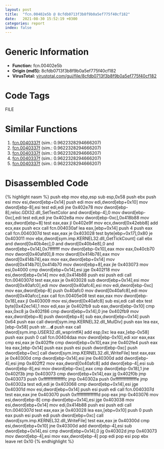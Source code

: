 ```yaml
---
layout: post
title:  "fcn.00402e5b @ 8cfdb0713f3b8f9b0a5ef775f40cf182"
date:   2021-08-30 15:52:19 +0300
categories: report
index: false
---
```


# Generic Information
- **Function:** fcn.00402e5b
- **Origin (md5):** 8cfdb0713f3b8f9b0a5ef775f40cf182
- **VirusTotal:** [virustotal.com/gui/file/8cfdb0713f3b8f9b0a5ef775f40cf182][virustotal_ref]

# Code Tags
<span class="tag" id="FILE">FILE</span>


# Similar Functions

1. [fcn.0040337f][similar_1_ref] (sim.: 0.9622328294666207)
2. [fcn.0040337f][similar_2_ref] (sim.: 0.9622328294666207)
3. [fcn.0040337f][similar_3_ref] (sim.: 0.9622328294666207)
4. [fcn.0040337f][similar_4_ref] (sim.: 0.9622328294666207)
5. [fcn.0040337f][similar_5_ref] (sim.: 0.9622328294666207)


# Disassembled Code

{% highlight nasm %}
push ebp
mov ebp,esp
sub esp,0x58
push ebx
push esi
mov esi,dword[ebp+0x14]
push edi
mov edi,dword[ebp+0x10]
mov dword[ebp-8],esi
test edi,edi
jne 0x402e78
mov dword[ebp-8],reloc.GDI32.dll_SetTextColor
and dword[ebp-4],0
mov dword[ebp-0xc],edi
test edi,edi
jne 0x402e8a
mov dword[ebp-0xc],0x418b88
mov eax,dword[ebp+8]
test eax,eax
jl 0x402e9f
mov ecx,dword[0x42ebb8]
add ecx,eax
push ecx
call fcn.004030af
lea eax,[ebp+0x14]
push 4
push eax
call fcn.0040307d
test eax,eax
je 0x403028
test byte[ebp+0x17],0x80
je 0x403011
mov ebx,dword[sym.imp.KERNEL32.dll_GetTickCount]
call ebx
and dword[0x40b4ec],0
and dword[0x40b4e8],0
and dword[ebp+0x14],0x7fffffff
mov dword[ebp-0x10],eax
mov eax,0x40cb70
mov dword[0x40afd0],8
mov dword[0x414b78],eax
mov dword[0x414b74],eax
mov eax,dword[ebp+0x14]
mov dword[0x414b70],0x414b70
mov dword[ebp+8],eax
jle 0x403073
mov esi,0x4000
cmp dword[ebp+0x14],esi
jge 0x402f18
mov esi,dword[ebp+0x14]
mov edi,0x414b88
push esi
push edi
call fcn.0040307d
test eax,eax
je 0x403028
sub dword[ebp+0x14],esi
mov dword[0x40afc0],edi
mov dword[0x40afc4],esi
mov edi,dword[ebp-0xc]
mov eax,dword[ebp-8]
push 0x40afc0
mov dword[0x40afc8],edi
mov dword[0x40afcc],eax
call fcn.00405e08
test eax,eax
mov dword[ebp-0x18],eax
jl 0x403009
mov esi,dword[0x40afc8]
sub esi,edi
call ebx
test byte[0x42ec14],1
mov edi,eax
je 0x402fb9
sub eax,dword[ebp-0x10]
cmp eax,0xc8
ja 0x402f86
cmp dword[ebp+0x14],0
jne 0x402fb9
mov eax,dword[ebp+8]
push dword[ebp+8]
sub eax,dword[ebp+0x14]
push 0x64
push eax
call dword[sym.imp.KERNEL32.dll_MulDiv]
push eax
lea eax,[ebp-0x58]
push str....__d__
push eax
call dword[sym.imp.USER32.dll_wsprintfA]
add esp,0xc
lea eax,[ebp-0x58]
push eax
push 0
call fcn.00404daa
mov dword[ebp-0x10],edi
xor eax,eax
cmp esi,eax
je 0x402ffe
cmp dword[ebp+0x10],eax
jne 0x402fe4
push eax
lea eax,[ebp-0x14]
push eax
push esi
push dword[ebp-0xc]
push dword[ebp+0xc]
call dword[sym.imp.KERNEL32.dll_WriteFile]
test eax,eax
je 0x40300d
cmp dword[ebp-0x14],esi
jne 0x40300d
add dword[ebp-4],esi
jmp 0x402ff2
mov eax,dword[0x40afc8]
add dword[ebp-4],esi
sub dword[ebp-8],esi
mov dword[ebp-0xc],eax
cmp dword[ebp-0x18],1
jne 0x402f3b
jmp 0x403073
cmp dword[ebp+0x14],eax
jg 0x402f0b
jmp 0x403073
push 0xfffffffffffffffc
jmp 0x40302a
push 0xfffffffffffffffe
jmp 0x40302a
test edi,edi
je 0x403068
cmp dword[ebp+0x14],esi
jge 0x40301d
mov esi,dword[ebp+0x14]
push esi
push edi
call fcn.0040307d
test eax,eax
jne 0x403070
push 0xfffffffffffffffd
pop eax
jmp 0x403076
mov esi,dword[ebp-8]
cmp dword[ebp+0x14],esi
jge 0x403038
mov esi,dword[ebp+0x14]
mov edi,0x414b88
push esi
push edi
call fcn.0040307d
test eax,eax
je 0x403028
lea eax,[ebp+0x10]
push 0
push eax
push esi
push edi
push dword[ebp+0xc]
call dword[sym.imp.KERNEL32.dll_WriteFile]
test eax,eax
je 0x40300d
cmp esi,dword[ebp+0x10]
jne 0x40300d
add dword[ebp-4],esi
sub dword[ebp+0x14],esi
cmp dword[ebp+0x14],0
jg 0x40302d
jmp 0x403073
mov dword[ebp-4],esi
mov eax,dword[ebp-4]
pop edi
pop esi
pop ebx
leave
ret 0x10
{% endhighlight %}


[similar_1_ref]: /report/fcn.0040337f@59b1876779e3211327c1a96e7e2c12c4
[similar_2_ref]: /report/fcn.0040337f@3e325eb0547b921cde32ac52d0a0f75c
[similar_3_ref]: /report/fcn.0040337f@a80355b9dc44bcf04d9725001d7455b7
[similar_4_ref]: /report/fcn.0040337f@dddb2d45bcd78e2cc2df460dd599efa4
[similar_5_ref]: /report/fcn.0040337f@e7f0482c425f7bc9cd320f60c1cfa28c
[virustotal_ref]: https://www.virustotal.com/gui/file/8cfdb0713f3b8f9b0a5ef775f40cf182